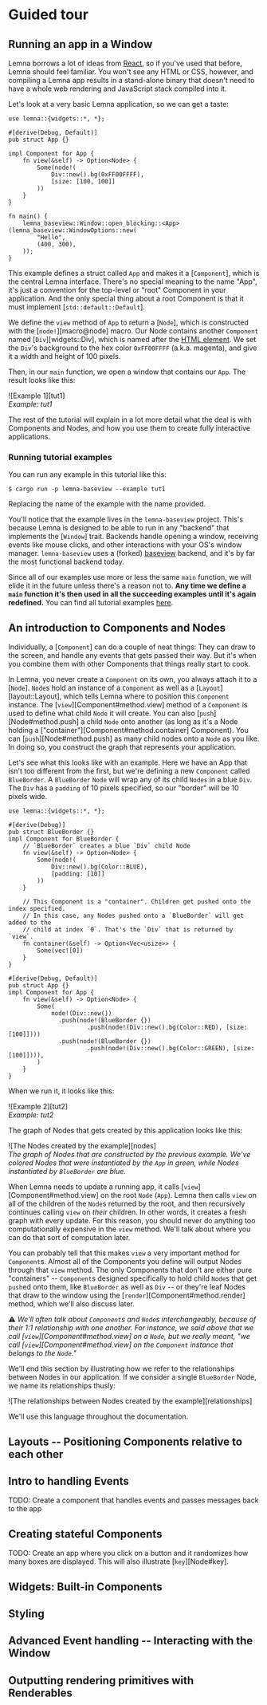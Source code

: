# Guided tour

## Running an app in a Window
Lemna borrows a lot of ideas from [React](https://react.dev/), so if you've used that before, Lemna should feel familiar. You won't see any HTML or CSS, however, and compiling a Lemna app results in a stand-alone binary that doesn't need to have a whole web rendering and JavaScript stack compiled into it.

Let's look at a very basic Lemna application, so we can get a taste:

```
use lemna::{widgets::*, *};

#[derive(Debug, Default)]
pub struct App {}

impl Component for App {
    fn view(&self) -> Option<Node> {
        Some(node!(
            Div::new().bg(0xFF00FFFF),
            [size: [100, 100]]
        ))
    }
}

fn main() {
    lemna_baseview::Window::open_blocking::<App>(lemna_baseview::WindowOptions::new(
        "Hello",
        (400, 300),
    ));
}
```
This example defines a struct called `App` and makes it a [`Component`], which is the central Lemna interface. There's no special meaning to the name "App", it's just a convention for the top-level or "root" Component in your application. And the only special thing about a root Component is that it must implement [`std::default::Default`].

We define the `view` method of `App` to return a [`Node`], which is constructed with the [`node!`][macro@node] macro. Our Node contains another `Component` named [`Div`][widgets::Div], which is named after the [HTML element](https://developer.mozilla.org/en-US/docs/Web/HTML/Element/div). We set the `Div`'s background to the hex color `0xFF00FFFF` (a.k.a. magenta), and give it a width and height of 100 pixels.

Then, in our `main` function, we open a window that contains our `App`. The result looks like this:

![Example 1][tut1]
<br />_Example: tut1_

The rest of the tutorial will explain in a lot more detail what the deal is with Components and Nodes, and how you use them to create fully interactive applications.

### Running tutorial examples
You can run any example in this tutorial like this:
```shell
$ cargo run -p lemna-baseview --example tut1
```
Replacing the name of the example with the name provided.

You'll notice that the example lives in the `lemna-baseview` project. This's because Lemna is designed to be able to run in any "backend" that implements the [`Window`] trait. Backends handle opening a window, receiving events like mouse clicks, and other interactions with your OS's window manager. `lemna-baseview` uses a (forked) [baseview](https://github.com/AlexCharlton/baseview) backend, and it's by far the most functional backend today.

Since all of our examples use more or less the same `main` function, we will elide it in the future unless there's a reason not to. **Any time we define a `main` function it's then used in all the succeeding examples until it's again redefined.** You can find all tutorial examples [here](https://github.com/AlexCharlton/lemna/tree/main/backends/baseview/examples/tutorial).

## An introduction to Components and Nodes
Individually, a [`Component`] can do a couple of neat things: They can draw to the screen, and handle any events that gets passed their way. But it's when you combine them with other Components that things really start to cook.

In Lemna, you never create a `Component` on its own, you always attach it to a [`Node`]. `Node`s hold an instance of a `Component` as well as a [`Layout`][layout::Layout], which tells Lemna where to position this `Component` instance. The [`view`][Component#method.view] method of a `Component` is used to define what child `Node` it will create. You can also [`push`][Node#method.push] a child `Node` onto another (as long as it's a Node holding a ["container"][Component#method.container] Component). You can [`push`][Node#method.push] as many child nodes onto a `Node` as you like. In doing so, you construct the graph that represents your application.

Let's see what this looks like with an example. Here we have an App that isn't too different from the first, but we're defining a new `Component` called `BlueBorder`. A `BlueBorder` `Node` will wrap any of its child `Nodes` in a blue `Div`. The `Div` has a `padding` of 10 pixels specified, so our "border" will be 10 pixels wide.

```
use lemna::{widgets::*, *};

#[derive(Debug)]
pub struct BlueBorder {}
impl Component for BlueBorder {
    // `BlueBorder` creates a blue `Div` child Node
    fn view(&self) -> Option<Node> {
        Some(node!(
            Div::new().bg(Color::BLUE),
            [padding: [10]]
        ))
    }

    // This Component is a "container". Children get pushed onto the index specified.
    // In this case, any Nodes pushed onto a `BlueBorder` will get added to the
    // child at index `0`. That's the `Div` that is returned by `view`.
    fn container(&self) -> Option<Vec<usize>> {
        Some(vec![0])
    }
}

#[derive(Debug, Default)]
pub struct App {}
impl Component for App {
    fn view(&self) -> Option<Node> {
        Some(
            node!(Div::new())
              .push(node!(BlueBorder {})
                      .push(node!(Div::new().bg(Color::RED), [size: [100]])))
              .push(node!(BlueBorder {})
                      .push(node!(Div::new().bg(Color::GREEN), [size: [100]]))),
        )
    }
}

```

When we run it, it looks like this:

![Example 2][tut2]
<br />_Example: tut2_

The graph of Nodes that gets created by this application looks like this:

![The Nodes created by the example][nodes]
<br />_The graph of Nodes that are constructed by the previous example. We've colored Nodes that were instantiated by the `App` in green, while Nodes instantiated by `BlueBorder` are blue._

When Lemna needs to update a running app, it calls [`view`][Component#method.view] on the root `Node` (`App`). Lemna then calls `view` on all of the children of the `Node`s returned by the root, and then recursively continues calling `view` on _their_ children. In other words, it creates a fresh graph with every update. For this reason, you should never do anything too computationally expensive in the `view` method. We'll talk about where you can do that sort of computation later.

You can probably tell that this makes `view` a very important method for `Component`s. Almost all of the Components you define will output Nodes through that `view` method. The only Components that don't are either pure "containers" -- `Component`s designed specifically to hold child `Node`s that get `push`ed onto them, like `BlueBorder` as well as `Div` -- or they're leaf Nodes that draw to the window using the [`render`][Component#method.render] method, which we'll also discuss later.

⚠️ _We'll often talk about `Component`s and `Node`s interchangeably, because of their 1:1 relationship with one another. For instance, we said above that we call [`view`][Component#method.view] on a `Node`, but we really meant, "we call [`view`][Component#method.view] on the `Component` instance that belongs to the `Node`."_


We'll end this section by illustrating how we refer to the relationships between Nodes in our application. If we consider a single `BlueBorder` Node, we name its relationships thusly:

![The relationships between Nodes created by the example][relationships]


We'll use this language throughout the documentation.

## Layouts -- Positioning Components relative to each other

## Intro to handling Events
TODO: Create a component that handles events and passes messages back to the app

## Creating stateful Components
TODO: Create an app where you click on a button and it randomizes how many boxes are displayed. This will also illustrate [`key`][Node#key].

## Widgets: Built-in Components

## Styling

## Advanced Event handling -- Interacting with the Window

## Outputting rendering primitives with Renderables
